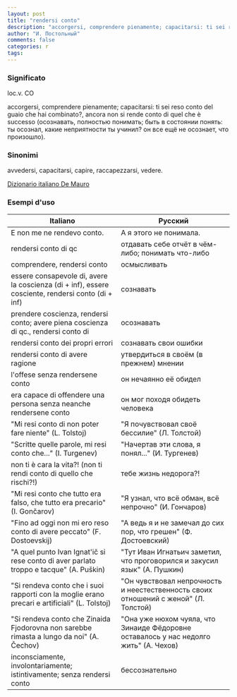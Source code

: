 ```yaml
---
layout: post
title: "rendersi conto"
description: "accorgersi, comprendere pienamente; capacitarsi: ti sei reso conto del guaio che hai combinato?, ancora non si rende conto di quel che è successo (осознавать, полностью понимать; убеждаться: ты осознал, какие неприятности ты учинил? он все ещё не осознает, что произошло)."
author: "И. Постольный"
comments: false
categories: r
tags:
---
```


### Significato

loc.v. CO

accorgersi, comprendere pienamente; capacitarsi: ti sei reso conto del guaio che hai combinato?, ancora non si rende conto di quel che è successo (осознавать, полностью понимать; быть в состоянии понять: ты осознал, какие неприятности ты учинил? он все ещё не осознает, что произошло).

### Sinonimi

avvedersi, capacitarsi, capire, raccapezzarsi, vedere.

[Dizionario italiano De Mauro](https://dizionario.internazionale.it/parola/rendersi-conto)

### Esempi d'uso

| Italiano | Русский |
|----------|---------|
|E non me ne rendevo conto.|А я этого не понимала.|
|rendersi conto di qc|отдавать себе отчёт в чём-либо; понимать что-либо|
|comprendere, rendersi conto|осмысливать|
|essere consapevole di, avere la coscienza (di + inf), essere cosciente, rendersi conto (di + inf)|сознавать|
|prendere coscienza, rendersi conto; avere piena coscienza di qc., rendersi conto di|осознавать|
|rendersi conto dei propri errori|сознавать свои ошибки|
|rendersi conto di avere ragione|утвердиться в своём (в прежнем) мнении|
|l'offese senza rendersene conto|он нечаянно её обидел|
|era capace di offendere una persona senza neanche rendersene conto|он мог походя обидеть человека|
|"Mi resi conto di non poter fare niente" (L. Tolstoj)|"Я почувствовал своё бессилие" (Л. Толстой)|
|"Scritte quelle parole, mi resi conto che..." (I. Turgenev)|"Начертав эти слова, я понял..." (И. Тургенев)|
|non ti è cara la vita?! (non ti rendi conto di quello che rischi?!)|тебе жизнь недорога?!|
|"Mi resi conto che tutto era falso, che tutto era precario" (I. Gončarov)|"Я узнал, что всё обман, всё непрочно" (И. Гончаров)|
|"Fino ad oggi non mi ero reso conto di avere peccato" (F. Dostoevskij)|"А ведь я и не замечал до сих пор, что грешен" (Ф. Достоевский)|
|"A quel punto Ivan Ignat'ič si rese conto di aver parlato troppo e tacque" (A. Puškin)|"Тут Иван Игнатьич заметил, что проговорился и закусил язык" (А. Пушкин)|
|"Si rendeva conto che i suoi rapporti con la moglie erano precari e artificiali" (L. Tolstoj)|"Он чувствовал непрочность и неестественность своих отношений с женой" (Л. Толстой)|
|"Si rendeva conto che Zinaida Fjodorovna non sarebbe rimasta a lungo da noi" (A. Čechov)|"Она уже нюхом чуяла, что Зинаиде Фёдоровне оставалось у нас недолго жить" (А. Чехов)|
|inconsciamente, involontariamente; istintivamente; senza rendersi conto|бессознательно|